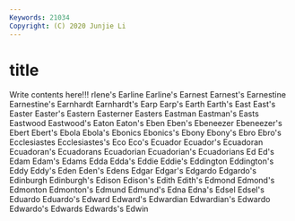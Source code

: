 ```yaml
---
Keywords: 21034
Copyright: (C) 2020 Junjie Li
---
```


# title

Write contents here!!!
rlene's 
Earline 
Earline's
Earnest 
Earnest's 
Earnestine 
Earnestine's 
Earnhardt 
Earnhardt's 
Earp 
Earp's 
Earth 
Earth's
East 
East's 
Easter 
Easter's 
Eastern 
Easterner 
Easters 
Eastman 
Eastman's 
Easts
Eastwood 
Eastwood's 
Eaton 
Eaton's 
Eben 
Eben's 
Ebeneezer 
Ebeneezer's 
Ebert 
Ebert's
Ebola 
Ebola's 
Ebonics 
Ebonics's 
Ebony 
Ebony's 
Ebro 
Ebro's 
Ecclesiastes 
Ecclesiastes's
Eco 
Eco's 
Ecuador 
Ecuador's 
Ecuadoran 
Ecuadoran's 
Ecuadorans 
Ecuadorian 
Ecuadorian's 
Ecuadorians
Ed 
Ed's 
Edam 
Edam's 
Edams 
Edda 
Edda's 
Eddie 
Eddie's 
Eddington
Eddington's 
Eddy 
Eddy's 
Eden 
Eden's 
Edens 
Edgar 
Edgar's 
Edgardo 
Edgardo's
Edinburgh 
Edinburgh's 
Edison 
Edison's 
Edith 
Edith's 
Edmond 
Edmond's 
Edmonton 
Edmonton's
Edmund 
Edmund's 
Edna 
Edna's 
Edsel 
Edsel's 
Eduardo 
Eduardo's 
Edward 
Edward's
Edwardian 
Edwardian's 
Edwardo 
Edwardo's 
Edwards 
Edwards's 
Edwin 
